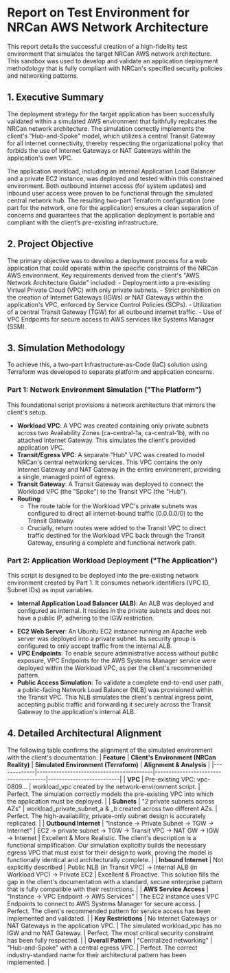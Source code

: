 # Report on Test Environment for NRCan AWS Network Architecture 
This report details the successful creation of a high-fidelity test environment that simulates the target NRCan AWS network architecture. This sandbox was used to develop and validate an application deployment methodology that is fully compliant with NRCan's specified security policies and networking patterns. 
## 1. Executive Summary
The deployment strategy for the target application has been successfully validated within a simulated AWS environment that faithfully replicates the NRCan network architecture. The simulation correctly implements the client's "Hub-and-Spoke" model, which utilizes a central Transit Gateway for all internet connectivity, thereby respecting the organizational policy that forbids the use of Internet Gateways or NAT Gateways within the application's own VPC. 

The application workload, including an internal Application Load Balancer and a private EC2 instance, was deployed and tested within this constrained environment. Both outbound internet access (for system updates) and inbound user access were proven to be functional through the simulated central network hub. The resulting two-part Terraform configuration (one part for the network, one for the application) ensures a clean separation of concerns and guarantees that the application deployment is portable and compliant with the client’s pre-existing infrastructure. 
## 2. Project Objective 
The primary objective was to develop a deployment process for a web application that could operate within the specific constraints of the NRCan AWS environment. Key requirements derived from the client's "AWS Network Architecture Guide" included: - Deployment into a pre-existing Virtual Private Cloud (VPC) with only private subnets. - Strict prohibition on the creation of Internet Gateways (IGWs) or NAT Gateways within the application's VPC, enforced by Service Control Policies (SCPs). - Utilization of a central Transit Gateway (TGW) for all outbound internet traffic. - Use of VPC Endpoints for secure access to AWS services like Systems Manager (SSM). 

## 3. Simulation Methodology 
To achieve this, a two-part Infrastructure-as-Code (IaC) solution using Terraform was developed to separate platform and application concerns. 

### Part 1: Network Environment Simulation ("The Platform") 
This foundational script provisions a network architecture that mirrors the client's setup. 

* **Workload VPC**: A VPC was created containing only private subnets across two Availability Zones (ca-central-1a, ca-central-1b), with no attached Internet Gateway. This simulates the client's provided application VPC.
* **Transit/Egress VPC**: A separate "Hub" VPC was created to model NRCan's central networking services. This VPC contains the only Internet Gateway and NAT Gateway in the entire environment, providing a single, managed point of egress.
* **Transit Gateway**: A Transit Gateway was deployed to connect the Workload VPC (the "Spoke") to the Transit VPC (the "Hub").
* **Routing**:
    - The route table for the Workload VPC's private subnets was configured to direct all internet-bound traffic (0.0.0.0/0) to the Transit Gateway.
    - Crucially, return routes were added to the Transit VPC to direct traffic destined for the Workload VPC back through the Transit Gateway, ensuring a complete and functional network path.

### Part 2: Application Workload Deployment ("The Application") 
This script is designed to be deployed into the pre-existing network environment created by Part 1. It consumes network identifiers (VPC ID, Subnet IDs) as input variables. 
* **Internal Application Load Balancer (ALB)**:
  An ALB was deployed and configured as internal. It resides in the private subnets and does not have a public IP, adhering to the IGW restriction.
- **EC2 Web Server**:
      An Ubuntu EC2 instance running an Apache web server was deployed into a private subnet. Its security group is configured to only accept traffic from the internal ALB.
- **VPC Endpoints**: To enable secure administrative access without public exposure, VPC Endpoints for the AWS Systems Manager service were deployed within the Workload VPC, as per the client's recommended pattern.
- **Public Access Simulation**:
      To validate a complete end-to-end user path, a public-facing Network Load Balancer (NLB) was provisioned within the Transit VPC. This NLB simulates the client's central ingress point, accepting public traffic and forwarding it securely across the Transit Gateway to the application's internal ALB.

## 4. Detailed Architectural Alignment 
The following table confirms the alignment of the simulated environment with the client's documentation. 
| **Feature** | **Client's Environment (NRCan Reality)** | **Simulated Environment (Terraform)** | **Alignment & Analysis** | 
|-------------|------------------------------------------|--------------------------------------|--------------------------| 
| **VPC** | Pre-existing VPC: vpc-0809... | workload_vpc created by the network-environment script. | Perfect. The simulation correctly models the pre-existing VPC into which the application must be deployed. | 
| **Subnets** | "2 private subnets across AZs" | workload_private_subnet_a & _b created across two different AZs. | Perfect. The high-availability, private-only subnet design is accurately replicated. | 
| **Outbound Internet** | "Instance → Private Subnet → TGW → Internet" | EC2 → private subnet → TGW → Transit VPC → NAT GW → IGW → Internet | Excellent & More Realistic. The client's description is a functional simplification. Our simulation explicitly builds the necessary egress VPC that must exist for their design to work, proving the model is functionally identical and architecturally complete. | 
| **Inbound Internet** | Not explicitly described | Public NLB (in Transit VPC) → Internal ALB (in Workload VPC) → Private EC2 | Excellent & Proactive. This solution fills the gap in the client's documentation with a standard, secure enterprise pattern that is fully compatible with their restrictions. | 
| **AWS Service Access** | "Instance → VPC Endpoint → AWS Services" | The EC2 instance uses VPC Endpoints to connect to AWS Systems Manager for secure access. | Perfect. The client's recommended pattern for service access has been implemented and validated. | 
| **Key Restrictions** | No Internet Gateways or NAT Gateways in the application VPC. | The simulated workload_vpc has no IGW and no NAT Gateway. | Perfect. The most critical security constraint has been fully respected. | 
| **Overall Pattern** | "Centralized networking" | "Hub-and-Spoke" with a central egress VPC. | Perfect. The correct industry-standard name for their architectural pattern has been implemented. | 
